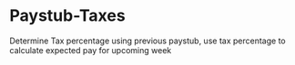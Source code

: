 # Paystub-Taxes
Determine Tax percentage using previous paystub, use tax percentage to calculate expected pay for upcoming week
